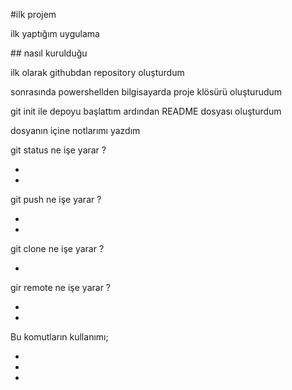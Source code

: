 \#ilk projem

ilk yaptığım uygulama



\## nasıl kurulduğu

ilk olarak githubdan repository oluşturdum

sonrasında powershellden bilgisayarda proje klösürü oluşturudum

git init ile depoyu başlattım ardından README dosyası oluşturdum 

dosyanın içine notlarımı yazdım


git status ne işe yarar ? 

-
-

git push ne işe yarar ?

-
-

git clone ne işe yarar ?

-


gir remote ne işe yarar ?

-
-


Bu komutların kullanımı;

-
-

-
